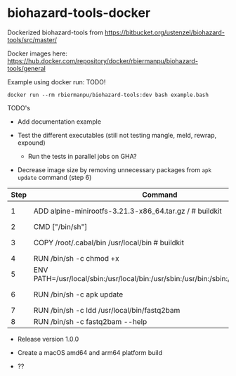 # biohazard-tools-docker
Dockerized biohazard-tools from https://bitbucket.org/ustenzel/biohazard-tools/src/master/

Docker images here: https://hub.docker.com/repository/docker/rbiermanpu/biohazard-tools/general

Example using docker run: TODO!
```
docker run --rm rbiermanpu/biohazard-tools:dev bash example.bash
```

TODO's
- Add documentation example

- Test the different executables (still not testing mangle, meld, rewrap, expound)
    - Run the tests in parallel jobs on GHA?

- Decrease image size by removing unnecessary packages from `apk update` command (step 6)

| Step | Command | Size |
| --- | -------------------------------------------------------------------------------------- | -------------- |
|   1 | ADD  alpine-minirootfs-3.21.3-x86_64.tar.gz / # buildkit                               |        3.47 MB |
|   2 | CMD  ["/bin/sh"]                                                                       |           0 B  |
|   3 | COPY /root/.cabal/bin /usr/local/bin # buildkit                                        |       33.29 MB |
|   4 | RUN  /bin/sh -c chmod +x                                                               |          32 B  |
|   5 | ENV  PATH=/usr/local/sbin:/usr/local/bin:/usr/sbin:/usr/bin:/sbin:/bin:/usr/local/bin  |           0 B  |
|   6 | RUN  /bin/sh -c apk update                                                             |  **145.24 MB** |
|   7 | RUN  /bin/sh -c ldd /usr/local/bin/fastq2bam                                           |          32 B  |
|   8 | RUN  /bin/sh -c fastq2bam --help                                                       |          32 B  |

- Release version 1.0.0

- Create a macOS amd64 and arm64 platform build

- ??

